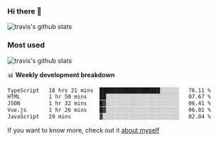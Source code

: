### Hi there 👋

<!--
**HondryTravis/HondryTravis** is a ✨ _special_ ✨ repository because its `README.md` (this file) appears on your GitHub profile.

Here are some ideas to get you started:

- 🔭 I’m currently working on ...
- 🌱 I’m currently learning ...
- 👯 I’m looking to collaborate on ...
- 🤔 I’m looking for help with ...
- 💬 Ask me about ...
- 📫 How to reach me: ...
- 😄 Pronouns: ...
- ⚡ Fun fact: ...
-->

![travis's github stats](https://github-readme-stats.vercel.app/api?username=HondryTravis&hide=stars)
### Most used
![travis's github stats](https://github-readme-stats.anuraghazra1.vercel.app/api/top-langs/?username=HondryTravis&layout=compact&hide_title=true)

📊 **Weekly development breakdown**

<!--START_SECTION:waka-->

```txt
TypeScript   18 hrs 21 mins  ███████████████████░░░░░░   76.11 %
HTML         1 hr 50 mins    ██░░░░░░░░░░░░░░░░░░░░░░░   07.67 %
JSON         1 hr 32 mins    █▓░░░░░░░░░░░░░░░░░░░░░░░   06.41 %
Vue.js       1 hr 26 mins    █▓░░░░░░░░░░░░░░░░░░░░░░░   06.01 %
JavaScript   29 mins         ▓░░░░░░░░░░░░░░░░░░░░░░░░   02.04 %
```

<!--END_SECTION:waka-->

If you want to know more, check out it [about myself](https://hondrytravis.github.io/)
